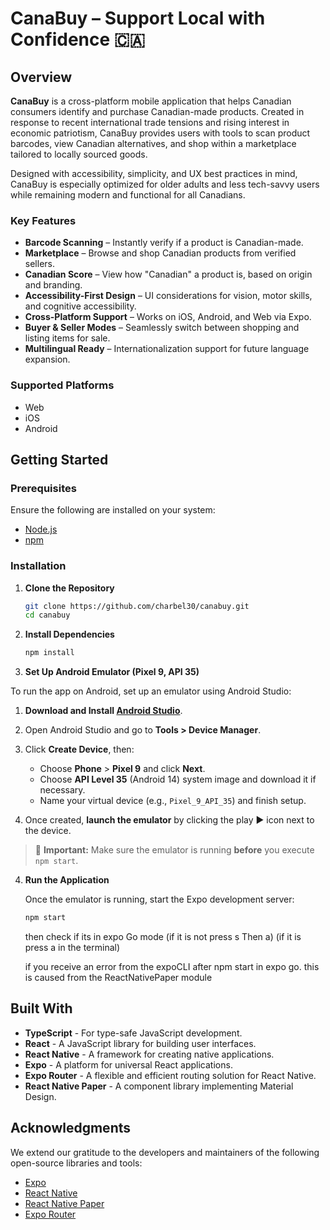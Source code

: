 # CanaBuy – Support Local with Confidence 🇨🇦

## Overview

**CanaBuy** is a cross-platform mobile application that helps Canadian consumers identify and purchase Canadian-made products. Created in response to recent international trade tensions and rising interest in economic patriotism, CanaBuy provides users with tools to scan product barcodes, view Canadian alternatives, and shop within a marketplace tailored to locally sourced goods.

Designed with accessibility, simplicity, and UX best practices in mind, CanaBuy is especially optimized for older adults and less tech-savvy users while remaining modern and functional for all Canadians.

### Key Features

- **Barcode Scanning** – Instantly verify if a product is Canadian-made.
- **Marketplace** – Browse and shop Canadian products from verified sellers.
- **Canadian Score** – View how "Canadian" a product is, based on origin and branding.
- **Accessibility-First Design** – UI considerations for vision, motor skills, and cognitive accessibility.
- **Cross-Platform Support** – Works on iOS, Android, and Web via Expo.
- **Buyer & Seller Modes** – Seamlessly switch between shopping and listing items for sale.
- **Multilingual Ready** – Internationalization support for future language expansion.

### Supported Platforms

- Web
- iOS
- Android

## Getting Started

### Prerequisites

Ensure the following are installed on your system:

- [Node.js](https://nodejs.org/)
- [npm](https://www.npmjs.com/)

### Installation

1. **Clone the Repository**

   ```bash
   git clone https://github.com/charbel30/canabuy.git
   cd canabuy
   ```

2. **Install Dependencies**

   ```bash
   npm install
   ```

3. **Set Up Android Emulator (Pixel 9, API 35)**

To run the app on Android, set up an emulator using Android Studio:

1. **Download and Install [Android Studio](https://developer.android.com/studio)**.
2. Open Android Studio and go to **Tools > Device Manager**.
3. Click **Create Device**, then:
   - Choose **Phone** > **Pixel 9** and click **Next**.
   - Choose **API Level 35** (Android 14) system image and download it if necessary.
   - Name your virtual device (e.g., `Pixel_9_API_35`) and finish setup.

4. Once created, **launch the emulator** by clicking the play ▶️ icon next to the device.

> 🚨 **Important:** Make sure the emulator is running **before** you execute `npm start`.

4. **Run the Application**

   Once the emulator is running, start the Expo development server:

   ```bash
   npm start
   ```
   then check if its in expo Go mode
   (if it is not press s Then a)
   (if it is press a in the terminal)
   

   if you receive an error from the expoCLI after npm start in expo go. this is caused from the ReactNativePaper module

## Built With

- **TypeScript** - For type-safe JavaScript development.
- **React** - A JavaScript library for building user interfaces.
- **React Native** - A framework for creating native applications.
- **Expo** - A platform for universal React applications.
- **Expo Router** - A flexible and efficient routing solution for React Native.
- **React Native Paper** - A component library implementing Material Design.

## Acknowledgments

We extend our gratitude to the developers and maintainers of the following open-source libraries and tools:

- [Expo](https://expo.dev/)
- [React Native](https://reactnative.dev/)
- [React Native Paper](https://callstack.github.io/react-native-paper/)
- [Expo Router](https://docs.expo.dev/build-reference/variables/)
